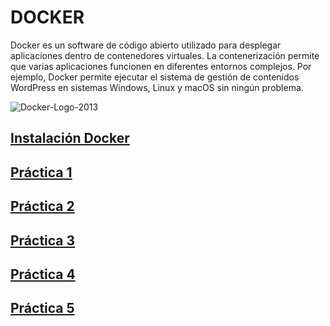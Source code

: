 # DOCKER

Docker es un software de código abierto utilizado para desplegar aplicaciones dentro de contenedores virtuales. La contenerización permite que varias aplicaciones funcionen en diferentes entornos complejos. Por ejemplo, Docker permite ejecutar el sistema de gestión de contenidos WordPress en sistemas Windows, Linux y macOS sin ningún problema.


![Docker-Logo-2013](https://user-images.githubusercontent.com/114391559/222100953-5ca1b3da-8a77-409c-8242-56b3a7e2ff75.png)


## [Instalación Docker](instalacion_docker.md)

## [Práctica 1](practica1.md)

## [Práctica 2](practica2.md)

## [Práctica 3](practica3.md)

## [Práctica 4](practica4.md)

## [Práctica 5](practica5.md)
